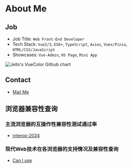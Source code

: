 
<!-- github-calendar 带解决问题：自定义属性 data-count 找不到， -->
 <!-- <script>
    import { inBrowser, useRoute } from 'vitepress'
    import { onMounted, nextTick, watch } from 'vue';
    import GitHubCalendar from 'github-calendar'
    import "github-calendar/dist/github-calendar-responsive.css"

    export default {
        setup() {
            onMounted(() => {
            const route = useRoute()
            watch(
                () => route.path,
                () => nextTick(() => {
                if (inBrowser)
                    GitHubCalendar(".calendar", "Johnwjl", {
                        responsive: true,
                        tooltips: true
                    })
                }),
                { immediate: true },
            )
            });
        },
    }
</script> -->

# About Me

## Job

- Job Title: `Web Front-End Developer`
- Tech Stack: `Vue2/3`, `ES6+`, `TypeScript`, `Axios`, `Vuex/Pinia`, `HTML/CSS/JavaScript`
- Showcases: `Vue-Admin`, `H5 Page`, `Mini App`

<img src="http://ghchart.rshah.org/johnwjl" alt="Jello's VueColor Github chart" />

<!-- 
<div class="calendar">
    Loading stuff
    Loading the data just for you. 
</div> 
-->

## Contact

- [Mail Me](mailto:wangjinlong@jellowang.cn)

## 浏览器兼容性查询

### 主流浏览器的互操作性兼容性测试通过率

- [interop-2024](https://wpt.fyi/interop-2024?stable)

### 现代Web技术在各浏览器的支持情况及兼容性查询

- [Can I use](https://caniuse.com/)